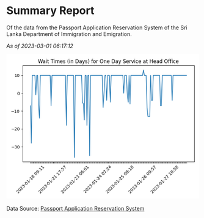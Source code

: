 # Summary Report

Of the data from the Passport Application Reservation System of the Sri Lanka Department of Immigration and Emigration.

*As of 2023-03-01 06:17:12*

![Wait Time Chart](summary.wait_time_chart.png)

Data Source: [Passport Application Reservation System](https://eservices.immigration.gov.lk:8443/appointment/pages/reservationApplication.xhtml)